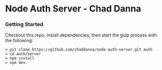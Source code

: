 # Node Auth Server - Chad Danna

### Getting Started
Checkout this repo, install dependencies, then start the gulp process with the following:

```
> git clone https://github.com/chaddanna/node-auth-server.git auth
> cd auth/server
> npm install
> npm dev
```
